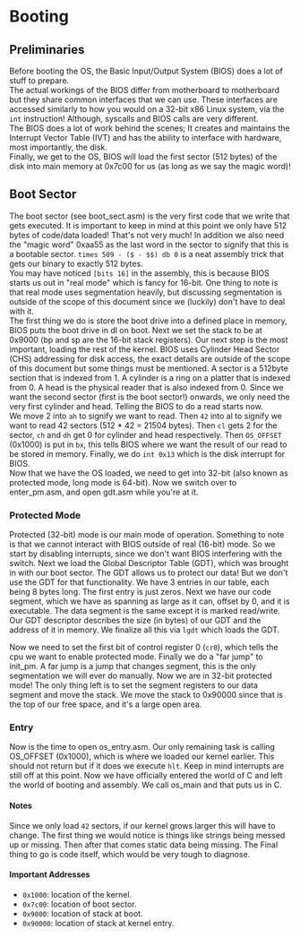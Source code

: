 # Booting

## Preliminaries

Before booting the OS, the Basic Input/Output System (BIOS) does a lot of stuff to prepare.  
The actual workings of the BIOS differ from motherboard to motherboard but they share common interfaces that we can use. These interfaces are accessed similarly to how you would on a 32-bit x86 Linux system, via the `int` instruction! Although, syscalls and BIOS calls are very different.  
The BIOS does a lot of work behind the scenes; It creates and maintains the Interrupt Vector Table (IVT) and has the ability to interface with hardware, most importantly, the disk.  
Finally, we get to the OS, BIOS will load the first sector (512 bytes) of the disk into main memory at 0x7c00 for us (as long as we say the magic word)!

## Boot Sector

The boot sector (see boot_sect.asm) is the very first code that we write that gets executed. It is important to keep in mind at this point we only have 512 bytes of code/data loaded! That's not very much! In addition we also need the "magic word" 0xaa55 as the last word in the sector to signify that this is a bootable sector. `times 509 - ($ - $$) db 0` is a neat assembly trick that gets our binary to exactly 512 bytes.  
You may have noticed `[bits 16]` in the assembly, this is because BIOS starts us out in "real mode" which is fancy for 16-bit. One thing to note is that real mode uses segmentation heavily, but discussing segmentation is outside of the scope of this document since we (luckily) don't have to deal with it.  
The first thing we do is store the boot drive into a defined place in memory, BIOS puts the boot drive in dl on boot. Next we set the stack to be at 0x9000 (bp and sp are the 16-bit stack registers). Our next step is the most important, loading the rest of the kernel. BIOS uses Cylinder Head Sector (CHS) addressing for disk access, the exact details are outside of the scope of this document but some things must be mentioned. A sector is a 512byte section that is indexed from 1. A cylinder is a ring on a platter that is indexed from 0. A head is the physical reader that is also indexed from 0. Since we want the second sector (first is the boot sector!) onwards, we only need the very first cylinder and head. Telling the BIOS to do a read starts now.  
We move 2 into `ah` to signify we want to read. Then `42` into al to signify we want to read 42 sectors (512 * 42 = 21504 bytes). Then `cl` gets 2 for the sector, `ch` and `dh` get 0 for cylinder and head respectively. Then `OS_OFFSET` (0x1000) is put in `bx`, this tells BIOS where we want the result of our read to be stored in memory. Finally, we do `int 0x13` which is the disk interrupt for BIOS.  
Now that we have the OS loaded, we need to get into 32-bit (also known as protected mode, long mode is 64-bit). Now we switch over to enter_pm.asm, and open gdt.asm while you're at it.  

### Protected Mode

Protected (32-bit) mode is our main mode of operation. Something to note is that we cannot interact with BIOS outside of real (16-bit) mode. So we start by disabling interrupts, since we don't want BIOS interfering with the switch. Next we load the Global Descriptor Table (GDT), which was brought in with our boot sector. The GDT allows us to protect our data! But we don't use the GDT for that functionality. We have 3 entries in our table, each being 8 bytes long. The first entry is just zeros. Next we have our code segment, which we have as spanning as large as it can, offset by 0, and it is executable. The data segment is the same except it is marked read/write. Our GDT descriptor describes the size (in bytes) of our GDT and the address of it in memory. We finalize all this via `lgdt` which loads the GDT.  

Now we need to set the first bit of control register 0 (`cr0`), which tells the cpu we want to enable protected mode. Finally we do a "far jump" to init_pm. A far jump is a jump that changes segment, this is the only segmentation we will ever do manually. Now we are in 32-bit protected mode! The only thing left is to set the segment registers to our data segment and move the stack. We move the stack to 0x90000 since that is the top of our free space, and it's a large open area.

### Entry

Now is the time to open os_entry.asm. Our only remaining task is calling OS_OFFSET (0x1000), which is where we loaded our kernel earlier. This should not return but if it does we execute `hlt`. Keep in mind interrupts are still off at this point. Now we have officially entered the world of C and left the world of booting and assembly. We call os_main and that puts us in C.  

#### Notes

Since we only load `42` sectors, if our kernel grows larger this will have to change. The first thing we would notice is things like strings being messed up or missing. Then after that comes static data being missing. The Final thing to go is code itself, which would be very tough to diagnose.

#### Important Addresses
  
- `0x1000`: location of the kernel.  
- `0x7c00`: location of boot sector.
- `0x9000`: location of stack at boot.
- `0x90000`: location of stack at kernel entry.
